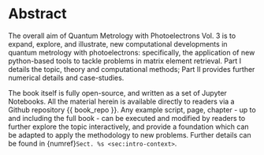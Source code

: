 # Abstract

The overall aim of Quantum Metrology with Photoelectrons Vol. 3 is to expand, explore, and illustrate, new computational developments in quantum metrology with photoelectrons: specifically, the application of new python-based tools to tackle problems in matrix element retrieval. Part I details the topic, theory and computational methods; Part II provides further numerical details and case-studies.

The book itself is fully open-source, and written as a set of Jupyter Notebooks. All the material herein is available directly to readers via a Github repository {{ book_repo }}. Any example script, page, chapter - up to and including the full book - can be executed and modified by readers to further explore the topic interactively, and provide a foundation which can be adapted to apply the methodology to new problems. Further details can be found in {numref}`Sect. %s <sec:intro-context>`.
